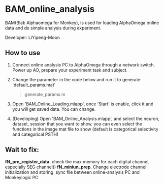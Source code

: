 # BAM_online_analysis

BAM(Blab Alphaomega for Monkey), is used for loading AlphaOmega online data and do simple analysis during experiment. 

Developer: LiYipeng-Moon 

## How to use

1. Connect online analysis PC to AlphaOmega through a network switch. Power up AO, prepare your experiment task and subject.
2. Change the parameter in the code below and run it to generate 'default_params.mat'
    >  generate_params.m

3. Open 'BAM_Online_Loading.mlapp', once 'Start' is enable, click it and you will get saved data. You can change.
   
4. (Developing) Open 'BAM_Online_Analysis.mlapp', and select the neuron, dataset, session that you want to show, you can even select the functions in the image mat file to show (default is categorical selectivity and categorical PSTH)
   

## Wait to fix:

__fN_pre_register_data__. check the max memory for each digital channel, especially SEG channel()
__fN_miniun_prep__. Change electrode channel initialization and storing.
sync file between online-analysis PC and Monkeylogic PC